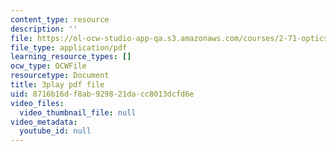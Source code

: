 ```yaml
---
content_type: resource
description: ''
file: https://ol-ocw-studio-app-qa.s3.amazonaws.com/courses/2-71-optics-spring-2009/8716b16df8ab929821dacc8013dcfd6e_IpFIp68ODNI.pdf
file_type: application/pdf
learning_resource_types: []
ocw_type: OCWFile
resourcetype: Document
title: 3play pdf file
uid: 8716b16d-f8ab-9298-21da-cc8013dcfd6e
video_files:
  video_thumbnail_file: null
video_metadata:
  youtube_id: null
---
```

